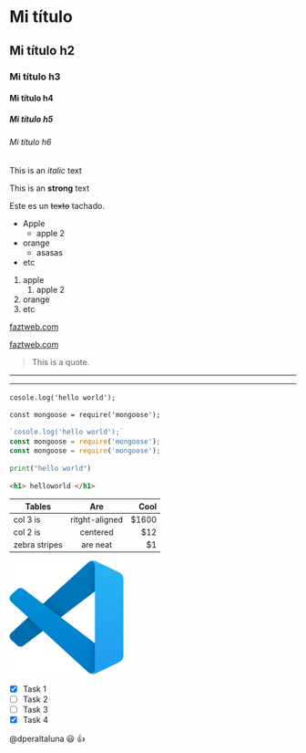 <!-- HEADINGS -->

# Mi título
## Mi título h2
### Mi título h3
#### Mi título h4
##### Mi título h5
###### Mi título h6

<!-- italic -->
This is an *italic* text

<!-- strong -->
This is an **strong** text

<!-- strikethrough -->
Este es un ~~texto~~ tachado.

<!-- UL -->
* Apple
    * apple 2
* orange
  * asasas 
* etc
<!-- OL -->
1. apple
   1. apple 2
2. orange
3. etc

[faztweb.com](http://www.faztweb.com)


[faztweb.com](http://www.faztweb.com "Custom title")

> This is a quote.

---
___

`cosole.log('hello world');`


```
const mongoose = require('mongoose');
```


```javascript 
`cosole.log('hello world');`
const mongoose = require('mongoose');
const mongoose = require('mongoose');
```
```python
print("hello world")
```
```html
<h1> helloworld </h1>
```

| Tables        |      Are       |  Cool |
| ------------- | :------------: | ----: |
| col 3 is      | ritght-aligned | $1600 |
| col 2 is      |    centered    |   $12 |
| zebra stripes |    are neat    |    $1 |

<!-- Carga imagen por URL 
![Visual studio code logo](https://upload.wikimedia.org/wikipedia/commons/9/9a/Visual_Studio_Code_1.35_icon.svg)
-->

<!-- Carga imagen localmente-->
![Visual studio code logo](Visual_Studio_Code_1.35_icon.svg "VS Code logo")

<!-- GITHUB MARKDOWN -->
* [x] Task 1
* [ ] Task 2
* [ ] Task 3
* [x] Task 4

@dperaltaluna   :smiley:  :+1: